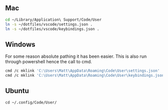 
## Mac

```bash
cd ~/Library/Application\ Support/Code/User
ln -s ~/dotfiles/vscode/settings.json .
ln -s ~/dotfiles/vscode/keybindings.json .
```

## Windows

For some reason absolute pathing it has been easier. This is also run through powershell hence the call to cmd.

 ```bash
cmd /c mklink 'C:\Users\Matt\AppData\Roaming\Code\User\settings.json' 'C:\Users\Matt\dotfiles\vscode\settings.json'
cmd /c mklink 'C:\Users\Matt\AppData\Roaming\Code\User\keybindings.json' 'C:\Users\Matt\dotfiles\vscode\keybindings.json'
 ```



## Ubuntu

```
cd ~/.config/Code/User/
```